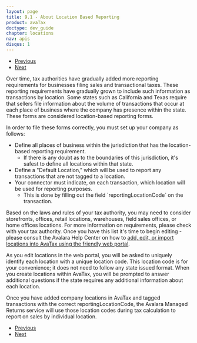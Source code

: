 ```yaml
---
layout: page
title: 9.1 - About Location Based Reporting
product: avaTax
doctype: dev_guide
chapter: locations
nav: apis
disqus: 1
---
```


<ul class="pager">
  <li class="previous"><a href="/avatax/dev-guide/locations/"><i class="glyphicon glyphicon-chevron-left"></i>Previous</a></li>
  <li class="next"><a href="/avatax/dev-guide/locations/using-locations/">Next<i class="glyphicon glyphicon-chevron-right"></i></a></li>
</ul>

Over time, tax authorities have gradually added more reporting requirements for businesses filing sales and transactional taxes.  These reporting requirements have gradually grown to include such information as <span class="dev-guide-bold">transactions by location</span>.  Some states such as California and Texas require that sellers file information about the volume of transactions that occur at each place of business where the company has presence within the state.  These forms are considered location-based reporting forms.

In order to file these forms correctly, you must set up your company as follows:
<ul class="dev-guide-list">
    <li>Define all places of business within the jurisdiction that has the location-based reporting requirement.
        <ul class="dev-guide-list">
            <li>If there is any doubt as to the boundaries of this jurisdiction, it's safest to define all locations within that state.</li>
        </ul>
    </li>
    <li>Define a "Default Location," which will be used to report any transactions that are not tagged to a location.</li>
    <li>Your connector must indicate, on each transaction, which location will be used for reporting purposes.
        <ul class="dev-guide-list">
            <li>This is done by filling out the field `reportingLocationCode` on the transaction.</li>
        </ul>
    </li>
</ul>

Based on the laws and rules of your tax authority, you may need to consider storefronts, offices, retail locations, warehouses, field sales offices, or home offices locations.  For more information on requirements, please check with your tax authority.  Once you have this list it's time to begin editing - please consult the Avalara Help Center on how to <a class="dev-guide-link" href="https://help.avalara.com/000_Avalara_AvaTax/Manage_Company_Locations/Add__or_Import_Company_Locations?origin=deflection">add, edit, or import locations into AvaTax using the friendly web portal</a>.

As you edit locations in the web portal, you will be asked to uniquely identify each location with a unique location code. This location code is for your convenience; it does not need to follow any state issued format.  When you create locations within AvaTax, you will be prompted to answer additional questions if the state requires any additional information about each location.

Once you have added company locations in AvaTax and tagged transactions with the correct reportingLocationCode, the Avalara Managed Returns service will use those location codes during tax calculation to report on sales by individual location. 

<ul class="pager">
  <li class="previous"><a href="/avatax/dev-guide/locations/"><i class="glyphicon glyphicon-chevron-left"></i>Previous</a></li>
  <li class="next"><a href="/avatax/dev-guide/locations/using-locations/">Next<i class="glyphicon glyphicon-chevron-right"></i></a></li>
</ul>